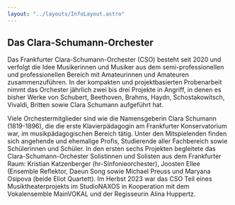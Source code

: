 ```yaml
---
layout: "../layouts/InfoLayout.astro"
---
```


## Das Clara-Schumann-Orchester

Das Frankfurter Clara-Schumann-Orchester (CSO) besteht seit 2020 und verfolgt die Idee
Musikerinnen und Musiker aus dem semi-professionellen und professionellen Bereich mit
Amateurinnen und Amateuren zusammenzuführen. In der kompakten und projektbasierten
Probenarbeit nimmt das Orchester jährlich zwei bis drei Projekte in Angriff, in denen es bisher
Werke von Schubert, Beethoven, Brahms, Haydn, Schostakowitsch, Vivaldi, Britten sowie Clara
Schumann aufgeführt hat.

Viele Orchestermitglieder sind wie die Namensgeberin Clara Schumann
(1819-1896), die die erste Klavierpädagogin am Frankfurter Konservatorium war, im
musikpädagogischen Bereich tätig. Unter den Mitspielenden finden sich angehende und
ehemalige Profis, Studierende aller Fachbereich sowie Schülerinnen und Schüler. In den ersten
sechs Projekten begleitete das Clara-Schumann-Orchester Solistinnen und Solisten aus dem
Frankfurter Raum: Kristian Katzenberger (hr-Sinfonieorchester), Joosten Ellee (Ensemble Reflektor,
Daeun Song sowie Michael Preuss und Maryana Osipova (beide Eliot Quartett).
Im Herbst 2023 war das CSO Teil eines Musiktheaterprojekts im StudioNAXOS in Kooperation mit
dem Vokalensemble MainVOKAL und der Regisseurin Alina Huppertz.
